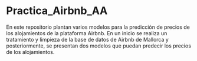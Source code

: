 # Practica_Airbnb_AA
En este repositorio plantan varios modelos para la predicción de precios de los alojamientos de la plataforma Airbnb. En un inicio se realiza un tratamiento y limpieza de la base de datos de Airbnb de Mallorca y posteriormente, se presentan dos modelos que puedan predecir los precios de los alojamientos. 
